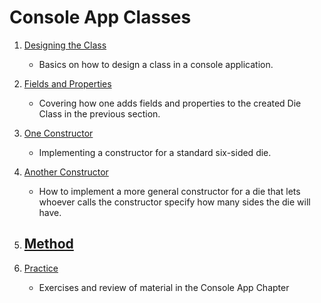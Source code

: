 # Console App Classes

1. [Designing the Class](DesigningTheClass/notes.md)
    - Basics on how to design a class in a console application.

2. [Fields and Properties](FieldsNProperties/notes.md)
    - Covering how one adds fields and properties to the created Die Class in the previous section.

3. [One Constructor](OneConstructor/notes.md)
    - Implementing a constructor for a standard six-sided die.

4. [Another Constructor](AnotherConstructor/notes.md)
    - How to implement a more general constructor for a die that lets whoever calls the constructor specify how many sides the die will have.

5. [Method](Method/notes.md)
    - 

6. [Practice](Exercises/notes.md)
    - Exercises and review of material in the Console App Chapter